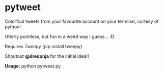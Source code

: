 # pytweet

Colorfoul tweets from your favourite account on your terminal, curtesy of python!

Utterly pointless, but fun in a weird way I guess...  :D

Requires _Tweepy_ (pip install tweepy)

Shoutout **@dredonja** for the initial idea!!

**Usage:** python pytweet.py
